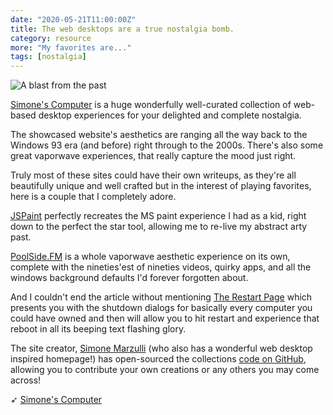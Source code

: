 ```yaml
---
date: "2020-05-21T11:00:00Z"
title: The web desktops are a true nostalgia bomb.
category: resource
more: "My favorites are..."
tags: [nostalgia]
---
```


![A blast from the past](<https://tiw.accelerator.net/computers.png;resize(450,400,fit)/quantize(20)/quality(20).png>)

[Simone's Computer](https://simone.computer/#/webdesktops) is a huge wonderfully well-curated collection of web-based desktop experiences for your delighted and complete nostalgia.

<!--more-->

The showcased website's aesthetics are ranging all the way back to the Windows 93 era (and before) right through to the 2000s. There's also some great vaporwave experiences, that really capture the mood just right.

Truly most of these sites could have their own writeups, as they're all beautifully unique and well crafted but in the interest of playing favorites, here is a couple that I completely adore.

[JSPaint](https://jspaint.app/) perfectly recreates the MS paint experience I had as a kid, right down to the perfect the star tool, allowing me to re-live my abstract arty past.

[PoolSide.FM](https://poolside.fm/) is a whole vaporwave aesthetic experience on its own, complete with the nineties'est of nineties videos, quirky apps, and all the windows background defaults I'd forever forgotten about.

And I couldn't end the article without mentioning [The Restart Page](http://www.therestartpage.com/) which presents you with the shutdown dialogs for basically every computer you could have owned and then will allow you to hit restart and experience that reboot in all its beeping text flashing glory.

The site creator, [Simone Marzulli](https://simone.computer/#/) (who also has a wonderful web desktop inspired homepage!) has open-sourced the collections [code on GitHub](https://github.com/syxanash/awesome-web-desktops), allowing you to contribute your own creations or any others you may come across!

➶ [Simone's Computer](https://simone.computer/#/webdesktops)
